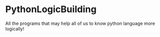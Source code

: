 # PythonLogicBuilding
All the programs that may help all of us to know python language more logically!
